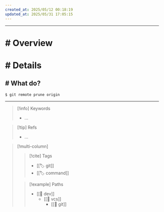 ```yaml
---
created_at: 2025/05/12 00:18:19
updated_at: 2025/05/31 17:05:15
---
```

---

# # Overview

# # Details

## # What do?

```shell
$ git remote prune origin
```

---

> [!info] Keywords
> - ...

> [!tip] Refs
> - ...

> [!multi-column]
>
>> [!cite] Tags
>> - [[🏷️ git]]
>> - [[🏷️ command]]
>
>> [!example] Paths
>> - [[🔖 dev]]
>>   - [[🔖 vcs]]
>>     - [[🔖 git]]

